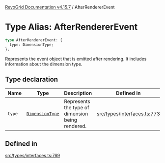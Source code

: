 [RevoGrid Documentation v4.15.7](README.md) / AfterRendererEvent

# Type Alias: AfterRendererEvent

```ts
type AfterRendererEvent: {
  type: DimensionType;
};
```

Represents the event object that is emitted after rendering.
It includes information about the dimension type.

## Type declaration

| Name | Type | Description | Defined in |
| ------ | ------ | ------ | ------ |
| `type` | [`DimensionType`](TypeAlias.DimensionType.md) | Represents the type of dimension being rendered. | [src/types/interfaces.ts:773](https://github.com/revolist/revogrid/blob/4b66617ba213e84ecc08d523780ce49415de163a/src/types/interfaces.ts#L773) |

## Defined in

[src/types/interfaces.ts:769](https://github.com/revolist/revogrid/blob/4b66617ba213e84ecc08d523780ce49415de163a/src/types/interfaces.ts#L769)
